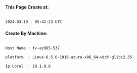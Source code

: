 
   
#### This Page Create at:

```bash

2024-03-19 - 05:42:23 UTC

```

#### Create By Machine:

```bash

Host Name : fv-az985-537

platform  : Linux-6.5.0-1016-azure-x86_64-with-glibc2.35

Ip Local  : 10.1.0.8

```

